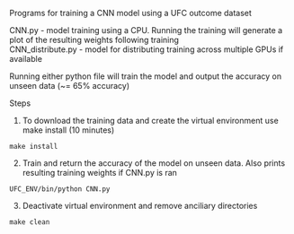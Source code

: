 Programs for training a CNN model using a UFC outcome dataset

CNN.py - model training using a CPU. Running the training will generate a plot of the resulting weights following training  
CNN_distribute.py - model for distributing training across multiple GPUs if available

Running either python file will train the model and output the accuracy on unseen data (~= 65% accuracy)

Steps

1. To download the training data and create the virtual environment use make install (10 minutes)
```
make install
```
2. Train and return the accuracy of the model on unseen data. Also prints resulting training weights if CNN.py is ran
```
UFC_ENV/bin/python CNN.py
```
3. Deactivate virtual environment and remove anciliary directories
```
make clean
```



